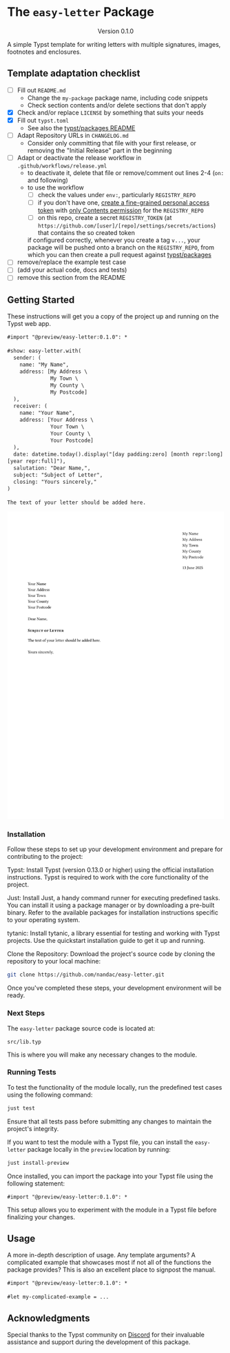 # The `easy-letter` Package
<!-- markdownlint-disable MD033 -->
<div align="center">Version 0.1.0</div>

A simple Typst template for writing letters with multiple signatures, images, footnotes and enclosures.

## Template adaptation checklist

- [ ] Fill out `README.md`
  - Change the `my-package` package name, including code snippets
  - Check section contents and/or delete sections that don't apply
- [x] Check and/or replace `LICENSE` by something that suits your needs
- [x] Fill out `typst.toml`
  - See also the [typst/packages README](https://github.com/typst/packages/?tab=readme-ov-file#package-format)
- [ ] Adapt Repository URLs in `CHANGELOG.md`
  - Consider only committing that file with your first release, or removing the "Initial Release" part in the beginning
- [ ] Adapt or deactivate the release workflow in `.github/workflows/release.yml`
  - to deactivate it, delete that file or remove/comment out lines 2-4 (`on:` and following)
  - to use the workflow
    - [ ] check the values under `env:`, particularly `REGISTRY_REPO`
    - [ ] if you don't have one, [create a fine-grained personal access token](https://github.com/settings/tokens?type=beta) with [only Contents permission](https://stackoverflow.com/a/75116350/371191) for the `REGISTRY_REPO`
    - [ ] on this repo, create a secret `REGISTRY_TOKEN` (at `https://github.com/[user]/[repo]/settings/secrets/actions`) that contains the so created token

    if configured correctly, whenever you create a tag `v...`, your package will be pushed onto a branch on the `REGISTRY_REPO`, from which you can then create a pull request against [typst/packages](https://github.com/typst/packages/)
- [ ] remove/replace the example test case
- [ ] (add your actual code, docs and tests)
- [ ] remove this section from the README

## Getting Started

These instructions will get you a copy of the project up and running on the Typst web app.

```typ
#import "@preview/easy-letter:0.1.0": *

#show: easy-letter.with(
  sender: (
    name: "My Name",
    address: [My Address \
              My Town \
              My County \
              My Postcode]
  ),
  receiver: (
    name: "Your Name",
    address: [Your Address \
              Your Town \
              Your County \
              Your Postcode]
  ),
  date: datetime.today().display("[day padding:zero] [month repr:long] [year repr:full]"),
  salutation: "Dear Name,",
  subject: "Subject of Letter",
  closing: "Yours sincerely,"
)

The text of your letter should be added here.
```

<picture>
  <source media="(prefers-color-scheme: dark)" srcset="./thumbnail-dark.svg">
  <img src="./thumbnail-light.svg" alt ="">
</picture>

### Installation

Follow these steps to set up your development environment and prepare for contributing to the project:

Typst: Install Typst (version 0.13.0 or higher) using the official installation instructions. Typst is required to work with the core functionality of the project.

Just: Install Just, a handy command runner for executing predefined tasks. You can install it using a package manager or by downloading a pre-built binary. Refer to the available packages for installation instructions specific to your operating system.

tytanic: Install tytanic, a library essential for testing and working with Typst projects. Use the quickstart installation guide to get it up and running.

Clone the Repository: Download the project's source code by cloning the repository to your local machine:

```bash
git clone https://github.com/nandac/easy-letter.git
```

Once you've completed these steps, your development environment will be ready.

### Next Steps

The `easy-letter` package source code is located at:

```plaintext
src/lib.typ
```

This is where you will make any necessary changes to the module.

### Running Tests

To test the functionality of the module locally, run the predefined test cases using the following command:

```bash
just test
```

Ensure that all tests pass before submitting any changes to maintain the project's integrity.

If you want to test the module with a Typst file, you can install the `easy-letter` package locally in the `preview` location by running:

```bash
just install-preview
```

Once installed, you can import the package into your Typst file using the following statement:

```typ
#import "@preview/easy-letter:0.1.0": *
```

This setup allows you to experiment with the module in a Typst file before finalizing your changes.

## Usage

A more in-depth description of usage. Any template arguments? A complicated example that showcases most if not all of the functions the package provides? This is also an excellent place to signpost the manual.

```typ
#import "@preview/easy-letter:0.1.0": *

#let my-complicated-example = ...
```

## Acknowledgments

Special thanks to the Typst community on [Discord](https://discord.com/channels/1054443721975922748/1069937650125000807) for their invaluable assistance and support during the development of this package.
